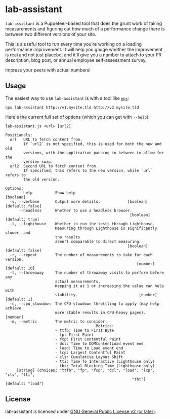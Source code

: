 # lab-assistant

`lab-assistant` is a Puppeteer-based tool that does the grunt work of taking
measurements and figuring out how much of a performance change there is between
two different versions of your site.

This is a useful tool to run every time you're working on a loading performance
improvement. It will help you gauge whether the improvement is real and not
just placebo, and it'll give you a number to attach to your PR description, blog
post, or annual employee self-assessment survey.

Impress your peers with actual numbers!


## Usage

The easiest way to use `lab-assistant` is with a tool like
[`npx`](https://www.npmjs.com/package/npx):

```
npx lab-assistant http://v1.mysite.tld http://v2.mysite.tld
```

Here's the current full set of options (which you can get with `--help`):

```
lab-assistant.js <url> [url2]

Positionals:
  url   URL to fetch content from.
        If `url2` is not specified, this is used for both the new and old
        versions, with the application pausing in between to allow for the
        version swap.
  url2  Second URL to fetch content from.
        If specified, this refers to the new version, while `url` refers to
        the old version.

Options:
      --help          Show help                                        [boolean]
  -v, --verbose       Output more details.            [boolean] [default: false]
      --headless      Whether to use a headless browser.
                                                       [boolean] [default: true]
  -l, --lighthouse    Whether to run the tests through Lighthouse.
                      Measuring through Lighthouse is significantly slower, and
                      the results
                      aren't comparable to direct measuring.
                                                      [boolean] [default: false]
  -r, --repeat        The number of measurements to take for each version.
                                                          [number] [default: 10]
  -t, --throwaway     The number of throwaway visits to perform before any
                      actual measurements.
                      Keeping it at 1 or increasing the value can help with
                      stability.                           [number] [default: 1]
  -c, --cpu_slowdown  The CPU slowdown throttling to apply (may help achieve
                      more stable results in CPU-heavy pages).          [number]
  -m, --metric        The metric to consider.
                                        Metrics:
                      - ttfb: Time to First Byte
                      - fp: First Paint
                      - fcp: First Contentful Paint
                      - dcl: Time to DOMContentLoad event end
                      - load: Time to Load event end
                      - lcp: Largest Contentful Paint
                      - cls: Cumulative Layout Shift
                      - tti: Time To Interactive (Lighthouse only)
                      - tbt: Total Blocking Time (Lighthouse only)
     [string] [choices: "ttfb", "fp", "fcp", "dcl", "load", "lcp", "cls", "tti",
                                                        "tbt"] [default: "load"]
```

## License

lab-assistant is licensed under
[GNU General Public License v2 (or later)](./LICENSE.md).
